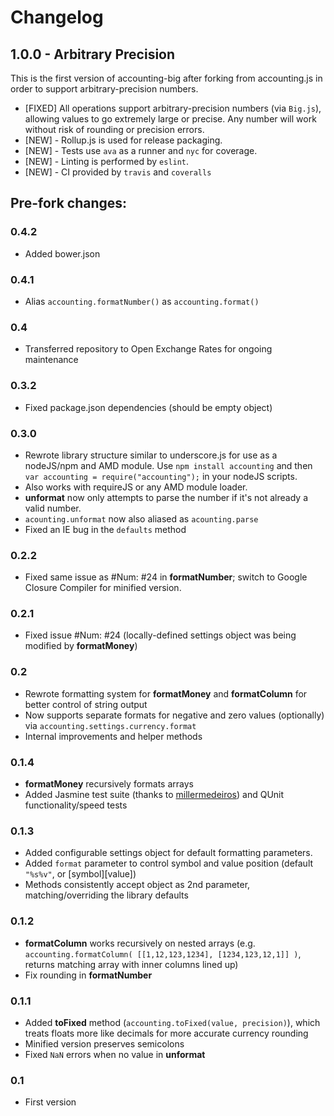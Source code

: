 # Changelog

## 1.0.0 - Arbitrary Precision
This is the first version of accounting-big after forking from accounting.js in order to support arbitrary-precision numbers.

* [FIXED] All operations support arbitrary-precision numbers (via `Big.js`), allowing values to go extremely large or precise.  Any number will work without risk of rounding or precision errors.
* [NEW] - Rollup.js is used for release packaging.
* [NEW] - Tests use `ava` as a runner and `nyc` for coverage.
* [NEW] - Linting is performed by `eslint`.
* [NEW] - CI provided by `travis` and `coveralls`

## Pre-fork changes:

### 0.4.2
* Added bower.json

### 0.4.1
* Alias `accounting.formatNumber()` as `accounting.format()`

### 0.4
* Transferred repository to Open Exchange Rates for ongoing maintenance

### 0.3.2
* Fixed package.json dependencies (should be empty object)

### 0.3.0
* Rewrote library structure similar to underscore.js for use as a nodeJS/npm and AMD module. Use `npm install accounting` and then `var accounting = require("accounting");` in your nodeJS scripts. 
* Also works with requireJS or any AMD module loader.
* **unformat** now only attempts to parse the number if it's not already a valid number. 
* `acounting.unformat` now also aliased as `acounting.parse`
* Fixed an IE bug in the `defaults` method

### 0.2.2
* Fixed same issue as \#Num: #24 in **formatNumber**; switch to Google Closure Compiler for minified version.

### 0.2.1
* Fixed issue \#Num: #24 (locally-defined settings object was being modified by **formatMoney**)

### 0.2
* Rewrote formatting system for **formatMoney** and **formatColumn** for better control of string output
* Now supports separate formats for negative and zero values (optionally) via `accounting.settings.currency.format`
* Internal improvements and helper methods

### 0.1.4
* **formatMoney** recursively formats arrays
* Added Jasmine test suite (thanks to [millermedeiros](https://github.com/millermedeiros)) and QUnit functionality/speed tests

### 0.1.3
* Added configurable settings object for default formatting parameters.
* Added `format` parameter to control symbol and value position (default `"%s%v"`, or [symbol][value])
* Methods consistently accept object as 2nd parameter, matching/overriding the library defaults

### 0.1.2
* **formatColumn** works recursively on nested arrays (e.g. `accounting.formatColumn( [[1,12,123,1234], [1234,123,12,1]] )`, returns matching array with inner columns lined up)
* Fix rounding in **formatNumber**

### 0.1.1
* Added **toFixed** method (`accounting.toFixed(value, precision)`), which treats floats more like decimals for more accurate currency rounding
* Minified version preserves semicolons
* Fixed `NaN` errors when no value in **unformat**

### 0.1
* First version
